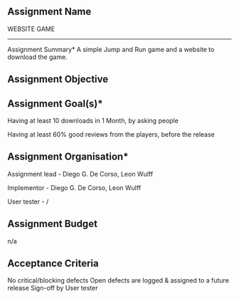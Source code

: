 ## Assignment Name 
WEBSITE GAME
<hr>
Assignment Summary*
A simple Jump and Run game and a website to download the game.

## Assignment Objective


## Assignment Goal(s)*

<p>Having at least 10 downloads in 1 Month, by asking people</p>

<p>Having at least 60% good reviews from the players, before the release</p>

## Assignment Organisation*
Assignment lead - Diego G. De Corso, Leon Wulff
<p>Implementor - Diego G. De Corso, Leon Wulff</p>
<p>User tester - /</p>


## Assignment Budget
n/a


## Acceptance Criteria
No critical/blocking defects
Open defects are logged & assigned to a future release
Sign-off by User tester






